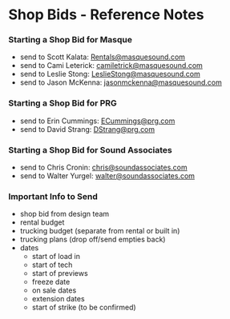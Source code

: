 # Shop Bids - Reference Notes

### Starting a Shop Bid for Masque
* send to Scott Kalata: Rentals@masquesound.com
* send to Cami Leterick: camiletrick@masquesound.com
* send to Leslie Stong: LeslieStong@masquesound.com
* send to Jason McKenna: jasonmckenna@masquesound.com

### Starting a Shop Bid for PRG
* send to Erin Cummings: ECummings@prg.com
* send to David Strang: DStrang@prg.com


### Starting a Shop Bid for Sound Associates
* send to Chris Cronin: chris@soundassociates.com
* send to Walter Yurgel: walter@soundassociates.com


### Important Info to Send
* shop bid from design team
* rental budget
* trucking budget (separate from rental or built in)
* trucking plans (drop off/send empties back)
* dates
	* start of load in
	* start of tech
	* start of previews
	* freeze date
	* on sale dates
	* extension dates
	* start of strike (to be confirmed)